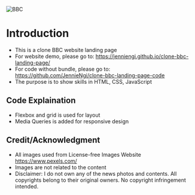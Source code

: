 ![BBC](https://user-images.githubusercontent.com/75710628/223285507-85a2f76a-bcaf-434f-885d-477c1cb1c0e9.png)

# Introduction
- This is a clone BBC website landing page
- For website demo, please go to: https://jenniengi.github.io/clone-bbc-landing-page/
- For code without bundle, please go to: https://github.com/JennieNgi/clone-bbc-landing-page-code
- The purpose is to show skills in HTML, CSS, JavaScript

## Code Explaination
- Flexbox and grid is used for layout 
- Media Queries is added for responsive design

## Credit/Acknowledgment
- All images used from License-free Images Website https://www.pexels.com/
- Images are not related to the content
- Disclaimer:  I do not own any of the news photos and contents. All copyrights belong to their original owners. No copyright infringement intended.
